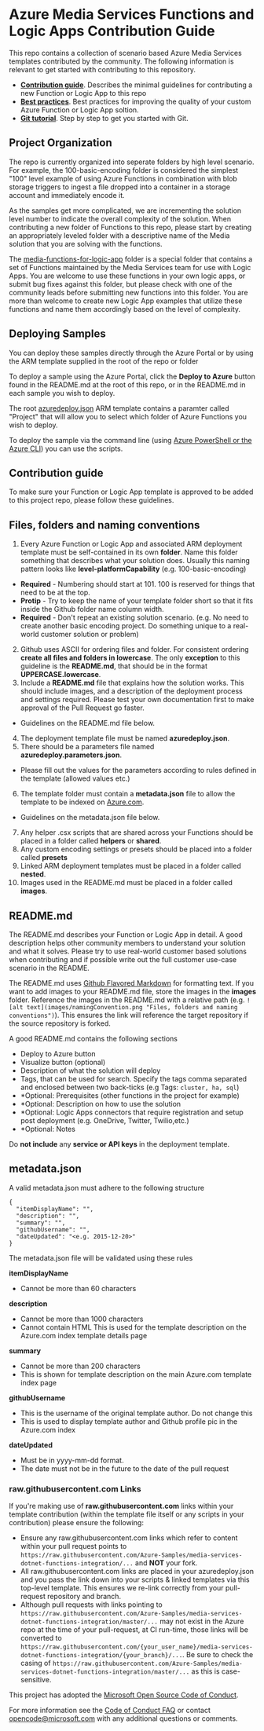 # Azure Media Services Functions and Logic Apps Contribution Guide

This repo contains a collection of scenario based Azure Media Services templates contributed by the community. 
The following information is relevant to get started with contributing to this repository.

+ [**Contribution guide**](/1-CONTRIBUTION-GUIDE/README.md#contribution-guide). Describes the minimal guidelines for contributing a new Function or Logic App to this repo
+ [**Best practices**](/1-CONTRIBUTION-GUIDE/best-practices.md#best-practices). Best practices for improving the quality of your custom Azure Function or Logic App soltion.
+ [**Git tutorial**](/1-CONTRIBUTION-GUIDE/git-tutorial.md#git-tutorial). Step by step to get you started with Git.

## Project Organization

The repo is currently organized into seperate folders by high level scenario. For example, the 100-basic-encoding folder is considered the simplest "100" level example of using Azure Functions in combination with blob storage triggers to ingest a file dropped into a container in a storage account and immediately encode it.   

As the samples get more complicated, we are incrementing the solution level number to indicate the overall complexity of the solution.  When contributing a new folder of Functions to this repo, please start by creating an appropriately leveled folder with a descriptive name of the Media solution that you are solving with the functions.

The [media-functions-for-logic-app](/media-functions-for-logic-app) folder is a special folder that contains a set of Functions maintained by the Media Services team for use with Logic Apps. You are welcome to use these functions in your own logic apps, or submit bug fixes against this folder, but please check with one of the community leads before submitting new functions into this folder.  You are more than welcome to create new Logic App examples that utilize these functions and name them accordingly based on the level of complexity. 

## Deploying Samples

You can deploy these samples directly through the Azure Portal or by using the ARM template supplied in the root of the repo or folder

To deploy a sample using the Azure Portal, click the **Deploy to Azure** button found in the README.md at the root of this repo, or in the README.md in each sample you wish to deploy.  

The root [azuredeploy.json](/azuredeploy.json) ARM template contains a paramter called "Project" that will allow you to select which folder of Azure Functions you wish to deploy. 

To deploy the sample via the command line (using [Azure PowerShell or the Azure CLI](https://azure.microsoft.com/en-us/downloads/)) you can use the scripts.


## Contribution guide

To make sure your Function or Logic App template is approved to be added to this project repo, please follow these guidelines. 

## Files, folders and naming conventions

1. Every Azure Function or Logic App and associated ARM deployment template must be self-contained in its own **folder**. Name this folder something that describes what your solution does. Usually this naming pattern looks like **level-platformCapability** (e.g. 100-basic-encoding) 
 + **Required** - Numbering should start at 101. 100 is reserved for things that need to be at the top.
 + **Protip** - Try to keep the name of your template folder short so that it fits inside the Github folder name column width. 
 + **Required** - Don't repeat an existing solution scenario. (e.g. No need to create another basic encoding project. Do something unique to a real-world customer solution or problem)
2. Github uses ASCII for ordering files and folder. For consistent ordering **create all files and folders in lowercase**. The only **exception** to this guideline is the **README.md**, that should be in the format **UPPERCASE.lowercase**.
3. Include a **README.md** file that explains how the solution works. This should include images, and a description of the deployment process and settings required.  Please test your own documentation first to make approval of the Pull Request go faster. 
 + Guidelines on the README.md file below.
4. The deployment template file must be named **azuredeploy.json**.
5. There should be a parameters file named **azuredeploy.parameters.json**. 
 + Please fill out the values for the parameters according to rules defined in the template (allowed values etc.)
6. The template folder must contain a **metadata.json** file to allow the template to be indexed on [Azure.com](http://azure.microsoft.com/). 
 + Guidelines on the metadata.json file below.
7. Any helper .csx scripts that are shared across your Functions should be placed in a folder called **helpers** or  **shared**.
8. Any custom encoding settings or presets should be placed into a folder called **presets**
9. Linked ARM deployment templates must be placed in a folder called **nested**.
10. Images used in the README.md must be placed in a folder called **images**. 


## README.md

The README.md describes your Function or Logic App in detail. A good description helps other community members to understand your solution and what it solves. Please try to use real-world customer based solutions when contributing and if possible write out the full customer use-case scenario in the README. 

The README.md uses [Github Flavored Markdown](https://guides.github.com/features/mastering-markdown/) for formatting text. If you want to add images to your README.md file, store the images in the **images** folder. Reference the images in the README.md with a relative path (e.g. `![alt text](images/namingConvention.png "Files, folders and naming conventions")`). This ensures the link will reference the target repository if the source repository is forked. 

A good README.md contains the following sections
+ Deploy to Azure button
+ Visualize button (optional)
+ Description of what the solution will deploy
+ Tags, that can be used for search. Specify the tags comma separated and enclosed between two back-ticks (e.g Tags: `cluster, ha, sql`)
+ *Optional: Prerequisites (other functions in the project for example)
+ *Optional: Description on how to use the solution
+ *Optional: Logic Apps connectors that require registration and setup post deployment (e.g. OneDrive, Twitter, Twilio,etc.)
+ *Optional: Notes

Do **not include** any **service or API keys** in the deployment template.


## metadata.json

A valid metadata.json must adhere to the following structure

```
{
  "itemDisplayName": "",
  "description": "",
  "summary": "",
  "githubUsername": "",
  "dateUpdated": "<e.g. 2015-12-20>"
}
```

The metadata.json file will be validated using these rules

**itemDisplayName**

+ Cannot be more than 60 characters

**description**

+ Cannot be more than 1000 characters
+ Cannot contain HTML This is used for the template description on the Azure.com index template details page

**summary**

+ Cannot be more than 200 characters
+ This is shown for template description on the main Azure.com template index page

**githubUsername**

+ This is the username of the original template author. Do not change this
+ This is used to display template author and Github profile pic in the Azure.com index

**dateUpdated**

+ Must be in yyyy-mm-dd format.
+ The date must not be in the future to the date of the pull request


### raw.githubusercontent.com Links

If you're making use of **raw.githubusercontent.com** links within your template contribution (within the template file itself or any scripts in your contribution) please ensure the following:

+ Ensure any raw.githubusercontent.com links which refer to content within your pull request points to `https://raw.githubusercontent.com/Azure-Samples/media-services-dotnet-functions-integration/...` and **NOT** your fork.
+ All raw.githubusercontent.com links are placed in your azuredeploy.json and you pass the link down into your scripts & linked templates via this top-level template. This ensures we re-link correctly from your pull-request repository and branch.
+ Although pull requests with links pointing to `https://raw.githubusercontent.com/Azure-Samples/media-services-dotnet-functions-integration/master/...` may not exist in the Azure repo at the time of your pull-request, at CI run-time, those links will be converted to `https://raw.githubusercontent.com/{your_user_name}/media-services-dotnet-functions-integration/{your_branch}/...`. Be sure to check the casing of `https://raw.githubusercontent.com/Azure-Samples/media-services-dotnet-functions-integration/master/...` as this is case-sensitive.




This project has adopted the [Microsoft Open Source Code of Conduct](https://opensource.microsoft.com/codeofconduct/). 

For more information see the [Code of Conduct FAQ](https://opensource.microsoft.com/codeofconduct/faq/) or contact [opencode@microsoft.com](mailto:opencode@microsoft.com) with any additional questions or comments.
